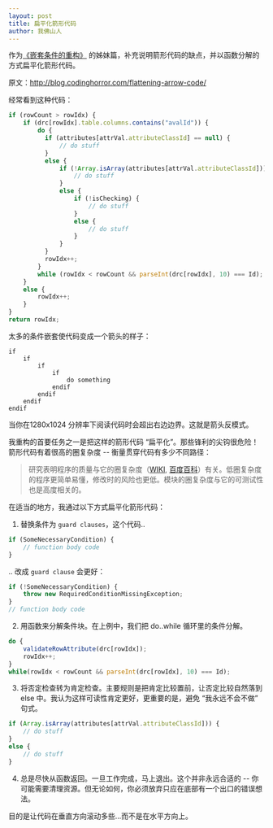 ```yaml
---
layout: post
title: 扁平化箭形代码
author: 我佛山人
---
```


作为[《嵌套条件的重构》](http://efe.baidu.com/blog/replace-nested-conditional-with-guard-clauses/) 的姊妹篇，补充说明箭形代码的缺点，并以函数分解的方式扁平化箭形代码。

原文：http://blog.codinghorror.com/flattening-arrow-code/


经常看到这种代码：

```javascript
if (rowCount > rowIdx) {
    if (drc[rowIdx].table.columns.contains("avalId")) {
        do {
          if (attributes[attrVal.attributeClassId] == null) {
              // do stuff
          }
          else {
              if (!Array.isArray(attributes[attrVal.attributeClassId])) {
                  // do stuff
              }
              else {
                  if (!isChecking) {
                      // do stuff
                  }
                  else {
                      // do stuff
                  }
              }
          }
          rowIdx++;
        }
        while (rowIdx < rowCount && parseInt(drc[rowIdx], 10) === Id);
    }
    else {
        rowIdx++;
    }
}
return rowIdx;
```

太多的条件嵌套使代码变成一个箭头的样子：

```
if
    if
        if
            if
                do something
            endif
        endif
    endif
endif
```



当你在1280x1024 分辨率下阅读代码时会超出右边边界。这就是箭头反模式。


我重构的首要任务之一是把这样的箭形代码 “扁平化”。那些锋利的尖钩很危险！箭形代码有着很高的圈复杂度 -- 衡量贯穿代码有多少不同路径：

> 研究表明程序的质量与它的圈复杂度（[WIKI](http://en.wikipedia.org/wiki/Cyclomatic_complexity), [百度百科](http://baike.baidu.com/link?url=NhIy14F1G0pKk9NeWcromnkCAJzqZofWwvMweET_R6JolBvlX4Mf2CcLLclZ4GtPqg9Y66SDXzZ09CfIpvd6Ja)）有关。低圈复杂度的程序更简单易懂，修改时的风险也更低。模块的圈复杂度与它的可测试性也是高度相关的。

在适当的地方，我通过以下方式扁平化箭形代码：


1. 替换条件为 `guard clauses`，这个代码..

```javascript
if (SomeNecessaryCondition) {
    // function body code
}
```

.. 改成 `guard clause` 会更好：

```javascript
if (!SomeNecessaryCondition) {
    throw new RequiredConditionMissingException;
}
// function body code
```

2. 用函数来分解条件块。在上例中，我们把 do..while 循环里的条件分解。

```javascript
do {
    validateRowAttribute(drc[rowIdx]);
    rowIdx++;
}
while(rowIdx < rowCount && parseInt(drc[rowIdx], 10) === Id);
```

3. 将否定检查转为肯定检查。主要规则是把肯定比较置前，让否定比较自然落到 else 中。我认为这样可读性肯定更好，更重要的是，避免 “我永远不会不做” 句式。


```javascript
if (Array.isArray(attributes[attrVal.attributeClassId])) {
    // do stuff
}
else {
    // do stuff
}
```

4. 总是尽快从函数返回。一旦工作完成，马上退出。这个并非永远合适的 -- 你可能需要清理资源。但无论如何，你必须放弃只应在底部有一个出口的错误想法。

目的是让代码在垂直方向滚动多些...而不是在水平方向上。

